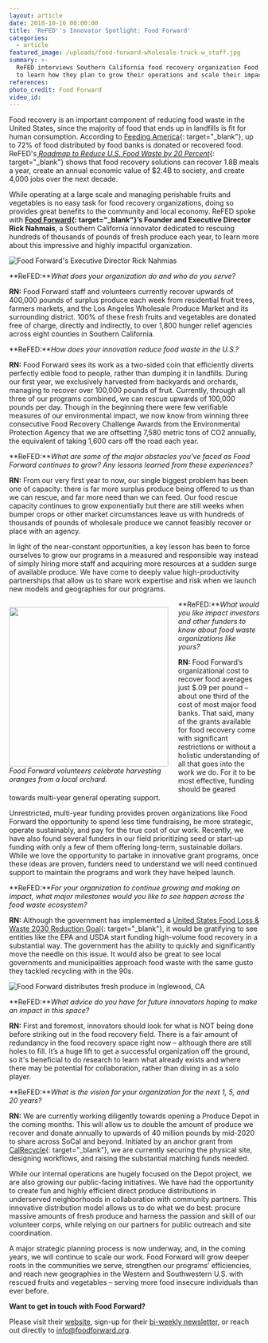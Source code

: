 ```yaml
---
layout: article
date: 2018-10-16 00:00:00
title: 'ReFED''s Innovator Spotlight: Food Forward'
categories:
  - article
featured_image: /uploads/food-forward-wholesale-truck-w_staff.jpg
summary: >-
  ReFED interviews Southern California food recovery organization Food Forward
  to learn how they plan to grow their operations and scale their impact.
references:
photo_credit: Food Forward
video_id:
---
```


Food recovery is an important component of reducing food waste in the United States, since the majority of food that ends up in landfills is fit for human consumption. According to [Feeding America](https://www.feedingamerica.org/){: target="_blank"}, up to 72% of food distributed by food banks is donated or recovered food. ReFED's[ *Roadmap to Reduce U.S. Food Waste by 20 Percent*](https://www.refed.com/downloads/ReFED_Report_2016.pdf){: target="_blank"} shows that food recovery solutions can recover 1.8B meals a year, create an annual economic value of $2.4B to society, and create 4,000 jobs over the next decade.

While operating at a large scale and managing perishable fruits and vegetables is no easy task for food recovery organizations, doing so provides great benefits to the community and local economy. ReFED spoke with **[Food Forward](https://foodforward.org/){: target="_blank"}’s Founder and Executive Director Rick Nahmais**, a Southern California innovator dedicated to rescuing hundreds of thousands of pounds of fresh produce each year, to learn more about this impressive and highly impactful organization.

![Food Forward's Executive Director Rick Nahmias](/uploads/ricknahmias-photo.jpg)

**ReFED:***What does your organization do and who do you serve?*

**RN:** Food Forward staff and volunteers currently recover upwards of 400,000 pounds of surplus produce each week from residential fruit trees, farmers markets, and the Los Angeles Wholesale Produce Market and its surrounding district. 100% of these fresh fruits and vegetables are donated free of charge, directly and indirectly, to over 1,800 hunger relief agencies across eight counties in Southern California.

**ReFED:***How does your innovation reduce food waste in the U.S.?*

**RN:** Food Forward sees its work as a two-sided coin that efficiently diverts perfectly edible food to people, rather than dumping it in landfills. During our first year, we exclusively harvested from backyards and orchards, managing to recover over 100,000 pounds of fruit. Currently, through all three of our programs combined, we can rescue upwards of 100,000 pounds per day. Though in the beginning there were few verifiable measures of our environmental impact, we now know from winning three consecutive Food Recovery Challenge Awards from the Environmental Protection Agency that we are offsetting 7,580 metric tons of CO2 annually, the equivalent of taking 1,600 cars off the road each year.

**ReFED:***What are some of the major obstacles you've faced as Food Forward continues to grow? Any lessons learned from these experiences?*

**RN:** From our very first year to now, our single biggest problem has been one of capacity: there is far more surplus produce being offered to us than we can rescue, and far more need than we can feed. Our food rescue capacity continues to grow exponentially but there are still weeks when bumper crops or other market circumstances leave us with hundreds of thousands of pounds of wholesale produce we cannot feasibly recover or place with an agency.

In light of the near-constant opportunities, a key lesson has been to force ourselves to grow our programs in a measured and responsible way instead of simply hiring more staff and acquiring more resources at a sudden surge of available produce. We have come to deeply value high-productivity partnerships that allow us to share work expertise and risk when we launch new models and geographies for our programs.

<div style="width:320px; float:left; margin-right:20px;"><p><img style="width:320px; height:auto;" src="/uploads/huntington-gardens---backyard-harvest-1.jpg" /><br /><em>Food Forward volunteers celebrate harvesting oranges from a local orchard.</em></p></div>

**ReFED:***What would you like impact investors and other funders to know about food waste organizations like yours?*

**RN:** Food Forward’s organizational cost to recover food averages just $.09 per pound – about one third of the cost of most major food banks. That said, many of the grants available for food recovery come with significant restrictions or without a holistic understanding of all that goes into the work we do. For it to be most effective, funding should be geared towards multi-year general operating support.

Unrestricted, multi-year funding provides proven organizations like Food Forward the opportunity to spend less time fundraising, be more strategic, operate sustainably, and pay for the true cost of our work. Recently, we have also found several funders in our field prioritizing seed or start-up funding with only a few of them offering long-term, sustainable dollars. While we love the opportunity to partake in innovative grant programs, once these ideas are proven, funders need to understand we will need continued support to maintain the programs and work they have helped launch.

**ReFED:***For your organization to continue growing and making an impact, what major milestones would you like to see happen across the food waste ecosystem?*

**RN:** Although the government has implemented a [United States Food Loss & Waste 2030 Reduction Goal](https://www.epa.gov/sustainable-management-food/united-states-2030-food-loss-and-waste-reduction-goal){: target="_blank"}, it would be gratifying to see entities like the EPA and USDA start funding high-volume food recovery in a substantial way. The government has the ability to quickly and significantly move the needle on this issue. It would also be great to see local governments and municipalities approach food waste with the same gusto they tackled recycling with in the 90s.

![Food Forward distributes fresh produce in Inglewood, CA](/uploads/inglewood-distribution---food-forward-1.jpg)

**ReFED:***What advice do you have for future innovators hoping to make an impact in this space?*

**RN:** First and foremost, innovators should look for what is NOT being done before striking out in the food recovery field. There is a fair amount of redundancy in the food recovery space right now – although there are still holes to fill. It’s a huge lift to get a successful organization off the ground, so it's beneficial to do research to learn what already exists and where there may be potential for collaboration, rather than diving in as a solo player.

**ReFED:***What is the vision for your organization for the next 1, 5, and 20 years?*

**RN:** We are currently working diligently towards opening a Produce Depot in the coming months. This will allow us to double the amount of produce we recover and donate annually to upwards of 40 million pounds by mid-2020 to share across SoCal and beyond. Initiated by an anchor grant from [CalRecycle](https://www.calrecycle.ca.gov/){: target="_blank"}, we are currently securing the physical site, designing workflows, and raising the substantial matching funds needed.

While our internal operations are hugely focused on the Depot project, we are also growing our public-facing initiatives. We have had the opportunity to create fun and highly efficient direct produce distributions in underserved neighborhoods in collaboration with community partners. This innovative distribution model allows us to do what we do best: procure massive amounts of fresh produce and harness the passion and skill of our volunteer corps, while relying on our partners for public outreach and site coordination.

A major strategic planning process is now underway, and, in the coming years, we will continue to scale our work. Food Forward will grow deeper roots in the communities we serve, strengthen our programs’ efficiencies, and reach new geographies in the Western and Southwestern U.S. with rescued fruits and vegetables – serving more food insecure individuals than ever before.

**Want to get in touch with Food Forward?**

Please visit their [website](www.foodforward.org), sign-up for their [bi-weekly newsletter](foodforward.org/signup), or reach out directly to [info@foodforward.org](mailto:info@foodforward.org).